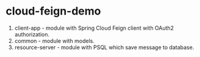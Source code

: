 # cloud-feign-demo

1. client-app - module with Spring Cloud Feign client with OAuth2 authorization.
2. common - module with models.
3. resource-server - module with PSQL which save message to database.
